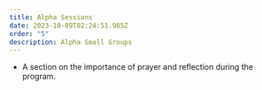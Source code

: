 ```yaml
---
title: Alpha Sessions
date: 2023-10-09T02:24:51.985Z
order: "5"
description: Alpha Small Groups
---
```

- A section on the importance of prayer and reflection during the program.